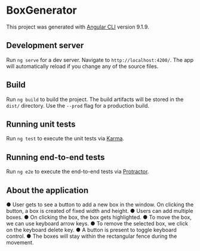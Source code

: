 # BoxGenerator

This project was generated with [Angular CLI](https://github.com/angular/angular-cli) version 9.1.9.

## Development server

Run `ng serve` for a dev server. Navigate to `http://localhost:4200/`. The app will automatically reload if you change any of the source files.


## Build

Run `ng build` to build the project. The build artifacts will be stored in the `dist/` directory. Use the `--prod` flag for a production build.

## Running unit tests

Run `ng test` to execute the unit tests via [Karma](https://karma-runner.github.io).

## Running end-to-end tests

Run `ng e2e` to execute the end-to-end tests via [Protractor](http://www.protractortest.org/).

## About the application
 ● User gets to see a button to add a new box in the window. On clicking the button, a box is created of fixed width and height.
● Users can add multiple boxes.
● On clicking the box, the box gets highlighted.
● To move the box, we can use keyboard arrow keys.
● To remove the selected box, we click on the keyboard delete key.
● A button is present to toggle keyboard control.
● The boxes will stay within the rectangular fence during the movement.
